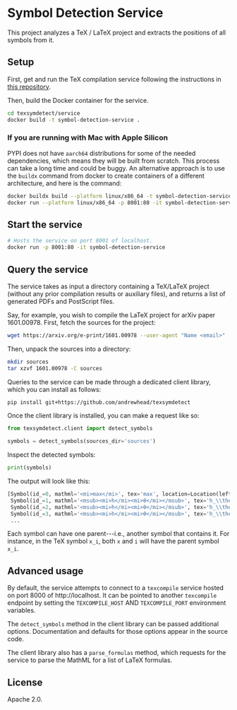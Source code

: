 # Symbol Detection Service

This project analyzes a TeX / LaTeX project and extracts the positions of all 
symbols from it.

## Setup

First, get and run the TeX compilation service following the instructions in 
[this repository](https://github.com/andrewhead/tex-compilation-service).

Then, build the Docker container for the service.

```bash
cd texsymdetect/service
docker build -t symbol-detection-service .
```

### If you are running with Mac with Apple Silicon

PYPI does not have `aarch64` distributions for some of the needed dependencies, which means they will be built from scratch. This process can take a long time and could be buggy. An alternative approach is to use the `buildx` command from docker to create containers of a different architecture, and here is the command: 

```bash
docker buildx build --platform linux/x86_64 -t symbol-detection-service . --output=type=docker
docker run --platform linux/x86_64 -p 8001:80 -it symbol-detection-service
```

## Start the service

```bash
# Hosts the service on port 8001 of localhost.
docker run -p 8001:80 -it symbol-detection-service
```

## Query the service

The service takes as input a directory containing a TeX/LaTeX project (without 
any prior compilation results or auxiliary files), and returns a list of 
generated PDFs and PostScript files.

Say, for example, you wish to compile the LaTeX project for arXiv paper 
1601.00978. First, fetch the sources for the project:

```bash
wget https://arxiv.org/e-print/1601.00978 --user-agent "Name <email>"
```

Then, unpack the sources into a directory:

```bash
mkdir sources
tar xzvf 1601.00978 -C sources
```

Queries to the service can be made through a dedicated client library, which you 
can install as follows:

```bash
pip install git+https://github.com/andrewhead/texsymdetect
```

Once the client library is installed, you can make a request like so:

```python
from texsymdetect.client import detect_symbols

symbols = detect_symbols(sources_dir='sources')
```

Inspect the detected symbols:

```python
print(symbols)
```

The output will look like this:

```python
[Symbol(id_=0, mathml='<mi>max</mi>', tex='max', location=Location(left=850, top=741, width=39, height=9, page=1), parent=None),
 Symbol(id_=1, mathml='<msub><mi>h</mi><mi>θ</mi></msub>', tex='h_\\theta', location=Location(left=1021, top=661, width=18, height=17, page=1), parent=None),
 Symbol(id_=2, mathml='<msub><mi>h</mi><mi>θ</mi></msub>', tex='h_\\theta', location=Location(left=771, top=736, width=18, height=17, page=1), parent=None),
 Symbol(id_=3, mathml='<msub><mi>h</mi><mi>θ</mi></msub>', tex='h_\\theta', location=Location(left=908, top=1438, width=18, height=17, page=1), parent=None),
 ...
```

Each symbol can have one parent---i.e., another symbol that contains it. For instance, in the TeX symbol `x_i`, both `x` and `i` will have the parent symbol `x_i`.

## Advanced usage

By default, the service attempts to connect to a `texcompile` service hosted on 
port 8000 of http://localhost. It can be pointed to another `texcompile` 
endpoint by setting the `TEXCOMPILE_HOST` AND `TEXCOMPILE_PORT` environment 
variables.

The `detect_symbols` method in the client library can be passed additional 
options. Documentation and defaults for those options appear in the source code.

The client library also has a `parse_formulas` method, which requests for the 
service to parse the MathML for a list of LaTeX formulas.

## License

Apache 2.0.
